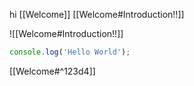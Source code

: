 hi [[Welcome]] [[Welcome#Introduction!!]]

![[Welcome#Introduction!!]]

```ts
console.log('Hello World');
```

[[Welcome#^123d4]]
